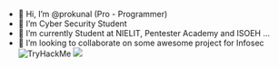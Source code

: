 - 👋 Hi, I’m @prokunal (Pro - Programmer)
- 👀 I’m Cyber Security Student
- 🌱 I’m currently Student at NIELIT, Pentester Academy and ISOEH ...
- 💞️ I’m looking to collaborate on some awesome project for Infosec
   <img src="https://tryhackme-badges.s3.amazonaws.com/prokunal.png" alt="TryHackMe">
   <img src="https://s6.gifyu.com/images/giphy7a00e0edffca1d6d.gif">
